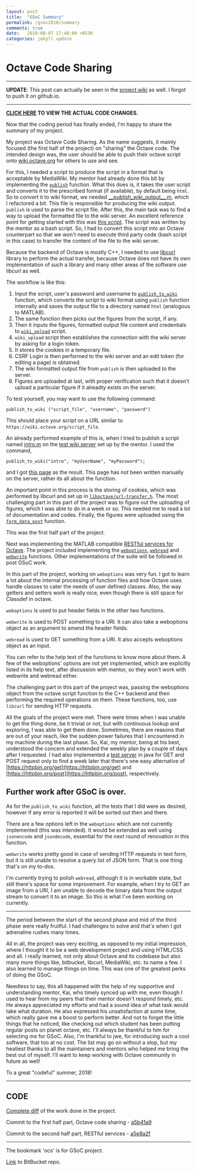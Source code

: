 ```yaml
---
layout: post
title:  "GSoC Summary"
permalink: /gsoc2018/summary
comments: true
date:   2018-08-07 17:48:00 +0530
categories: jekyll update
---
```


# Octave Code Sharing

****

**UPDATE**: This post can actually be seen in the [project wiki](https://bitbucket.org/me_ydv_5/octave/wiki/Home) as well. I forgot to push it on github.io.

****

**[CLICK HERE](#code) TO VIEW THE ACTUAL CODE CHANGES.**


Now that the coding period has finally ended, I'm happy to share the summary of my project.

My project was Octave Code Sharing. As the name suggests, it mainly focused (the first half of the project) on "sharing" the Octave code. The intended design was, the user should be able to push their octave script onto [wiki.octave.org](https://wiki.octave.org) for others to use and see. 

For this, I needed a script to produce the script in a format that is acceptable by MediaWiki. My mentor had already done this bit by implementing the [`publish`](https://bitbucket.org/me_ydv_5/octave/src/default/scripts/miscellaneous/publish__.m) function. What this does is, it takes the user script and converts it to the prescribed format (if available), by default being `html`. So to convert it to wiki format, we needed [\_\_publish_wiki_output\_\_.m](https://bitbucket.org/me_ydv_5/octave/src/ocs/scripts/miscellaneous/private/__publish_wiki_output__.m), which I refactored a bit. This file is responsible for producing the wiki output. `publish` is used to parse the script file. After this, the main task was to find a way to upload the formatted file to the wiki server. An excellent reference point for getting started with this was [this script](https://github.com/octave-de/OctConf2017/blob/master/demo2/wikiLogin.sh). The script was written by the mentor as a bash script. So, I had to convert this script into an Octave counterpart so that we won't need to execute third party code (bash script in this case) to transfer the content of the file to the wiki server.

Because the backend of Octave is mostly C++, I needed to use [libcurl](https://curl.haxx.se/libcurl/) library to perform the actual transfer, because Octave does not have its own implementation of such a library and many other areas of the software use libcurl as well.

The workflow is like this:
1.  Input the script, user's password and username to [`publish_to_wiki`](https://bitbucket.org/me_ydv_5/octave/src/default/scripts/miscellaneous/publish_to_wiki.m) function, which converts the script to wiki format using `publish` function internally and saves the output file to a directory named `html` (analogous to MATLAB).
2.  The same function then picks out the figures from the script, if any.
3.  Then it inputs the figures, formatted output file content and credentials to [`wiki_upload`](https://bitbucket.org/me_ydv_5/octave/src/default/scripts/miscellaneous/wiki_upload.m) script.
4.  `wiki_upload` script then establishes the connection with the wiki server by asking for a login token.
5.  It stores the cookies in a temporary file.
6.  CSRF Login is then performed to the wiki server and an edit token (for editing a page) is obtained.
7.  The wiki formatted output file from `publish` is then uploaded to the server.
8.  Figures are uploaded at last, with proper verification such that it doesn't upload a particular figure if it alreadty exists on the server.

To test yourself, you may want to use the following command:

`publish_to_wiki ("script_file", "username", "password")`

This should place your script on a URL similar to `https://wiki.octave.org/script_file`.

An already performed example of this is, when I tried to publish a script named [intro.m](https://github.com/octave-de/OctConf2017/blob/master/demo2/intro.m) on the [test wiki server](https://wiki.octave.space) set up by the mentor.
I used the command, 

```
publish_to_wiki("intro", "myUserName", "myPassword");
```

and I got [this page](https://wiki.octave.space/index.php/Intro) as the result. This page has *not* been written manually on the server, rather its all about the function.

An important point in this process is the storing of cookies, which was performed by libcurl and set up in [`liboctave/url-transfer.h`](https://bitbucket.org/me_ydv_5/octave/src/aa660b7dcae72a2e769ecbfe71b56c86012ca2db/liboctave/util/url-transfer.h#lines-158). The most challenging part in this part of the project was to figure out the uploading of figures, which I was able to do in a week or so. This needed me to read a lot of documentation and codes. Finally, the figures were uploaded using the [`form_data_post`](https://bitbucket.org/me_ydv_5/octave/src/aa660b7dcae72a2e769ecbfe71b56c86012ca2db/liboctave/util/url-transfer.cc#lines-721) function.

This was the first half part of the project.

Next was implementing the MATLAB compatible [RESTful services for Octave](https://github.com/octave-de/octave-web#the-intended-design). The project included implementing the [`weboptions`](https://bitbucket.org/me_ydv_5/octave/src/ocs/scripts/web/weboptions.m), [`webread`](https://bitbucket.org/me_ydv_5/octave/src/ocs/scripts/web/webread.m) and [`webwrite`](https://bitbucket.org/me_ydv_5/octave/src/ocs/scripts/web/webwrite.m) functions. Other implementations of the suite will be followed in post GSoC work.

In this part of the project, working on `weboptions` was very fun. I got to learn a lot about the internal processing of function files and how Octave uses handle classes to cater the needs of user defined classes. Also, the way getters and setters work is really nice, even though there is still space for Classdef in octave.

`weboptions` is used to put header fields in the other two functions.

`webwrite` is used to POST something to a URI. It can also take a weboptions object as an argument to amend the header fields.

`webread` is used to GET something from a URI. It also accepts weboptions object as an input.

You can refer to the help text of the functions to know more about them. A few of the weboptions' options are not yet implemented, which are explicitly listed in its help text, after discussion with mentor, so they won't work with webwrite and webread either.

The challenging part in this part of the project was, passing the weboptions object from the octave script function to the C++ backend and then performing the required operations on them. These functions, too, use `libcurl` for sending HTTP requests.

All the goals of the project were met. There were times when I was unable to get the thing done, be it trivial or not, but with continuous lookup and exploring, I was able to get them done. Sometimes, there are reasons that are out of your reach, like the sudden power failures that I encountered in my machine during the last phase. So, Kai, my mentor, being at his best, understood the concern and extended the weekly plan by a couple of days after I requested. I had also implemented a [test server](https://bitbucket.org/me_ydv_5/server_code) in java for GET and POST request only to find a week later that there's one easy alternative of [https://httpbin.org/get](https://httpbin.org/get) and [https://httpbin.org/post](https://httpbin.org/post), respectively.

## Further work after GSoC is over.

As for the `publish_to_wiki` function, all the tests that I did were as desired, however if any error is reported it will be sorted out then and there.

There are a few options left in the `weboptions` which are not currently implemented (this was intended). It would be extended as well using `jsonencode` and `jsondecode`, essential for the next round of renovation in this function.

`webwrite` works pretty good in case of sending HTTP requests in text form, but it is still unable to resolve a query list of JSON form. That is one thing that's on my to-dos.

I'm currently trying to polish `webread`, although it is in workable state, but still there's space for some improvement. For example, when I try to GET an image from a URI, I am unable to decode the binary data from the output stream to convert it to an image. So this is what I've been working on currently.

****

The period between the start of the second phase and mid of the third phase were really fruitful. I had challenges to solve and that's when I got adrenaline rushes many times.

All in all, the project was very exciting, as opposed to my initial impression, where I thought it to be a web development project and using HTML/CSS and all. I really learned, not only about Octave and its codebase but also many more things like, bitbucket, libcurl, MediaWiki, etc. to name a few. I also learned to manage things on time. This was one of the greatest perks of doing the GSoC.

Needless to say, this all happened with the help of my supportive and understanding mentor, Kai, who timely synced up with me, even though I used to hear from my peers that their mentor doesn't respond timely, etc. He always appreciated my efforts and had a sound idea of what task would take what duration. He also expressed his unsatisfaction at some time, which really gave me a boost to perform better. And not to forget the little things that he noticed, like checking out which student has been putting regular posts on planet octave, etc. I'll always be thankful to him for selecting me for GSoC. Also, I'm thankful to jwe, for introducing such a cool software, that too at no cost. The list may go on without a stop, but my heatiest thanks to all the maintainers and mentors who helped me bring the best out of myself. I'll want to keep working with Octave community in future as well!

To a great "codeful" summer, 2018!

****
## CODE

[Complete diff](https://bitbucket.org/me_ydv_5/octave/branches/compare/ocs%0D%40#diff) of the work done in the project.

Commit to the first half part, Octave code sharing - [a5b41a9](https://bitbucket.org/me_ydv_5/octave/commits/a5b41a9dcf6979c39953f8770b87cbadc23a08cd)

Commit to the second half part, RESTful services - [a5e8a2f](https://bitbucket.org/me_ydv_5/octave/commits/a5e8a2f640ac4bc398be655ecfcd4336ca82f89c)

****
The bookmark 'ocs' is for GSoC project.

[Link](https://bitbucket.org/me_ydv_5/octave/commits/branch/ocs) to BitBucket repo.
